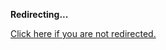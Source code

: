 <!DOCTYPE html>
<html>
<head>
<title>Redirecting...</title>
<link rel="canonical" href="https://blog.jle.im/entry/fixed-length-vector-types-in-haskell-2015.html.md"/>
<meta http-equiv="content-type" content="text/html; charset=utf-8" />
<script>
(function(i,s,o,g,r,a,m){i['GoogleAnalyticsObject']=r;i[r]=i[r]||function(){
(i[r].q=i[r].q||[]).push(arguments)},i[r].l=1*new Date();a=s.createElement(o),
m=s.getElementsByTagName(o)[0];a.async=1;a.src=g;m.parentNode.insertBefore(a,m)
})(window,document,'script','//www.google-analytics.com/analytics.js','ga');
ga('create', { trackingId: 'UA-443711-8', cookieDomain: 'jle.im', redirect: 'https://blog.jle.im/entry/fixed-length-vector-types-in-haskell-2015.html.md'});
ga('send', { hitType: 'pageview', hitCallback: function() { document.location.href = 'https://blog.jle.im/entry/fixed-length-vector-types-in-haskell-2015.html.md'; } });
</script>
</head>
<body>
  <p><strong>Redirecting...</strong></p>
  <p><a href='https://blog.jle.im/entry/fixed-length-vector-types-in-haskell-2015.html.md'>Click here if you are not redirected.</a></p>
  <script>
    setTimeout(function() { document.location.href = 'https://blog.jle.im/entry/fixed-length-vector-types-in-haskell-2015.html.md'; }, 1000);
  </script>
</body>
</html>
